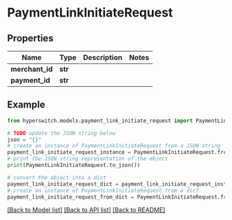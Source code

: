 # PaymentLinkInitiateRequest


## Properties

Name | Type | Description | Notes
------------ | ------------- | ------------- | -------------
**merchant_id** | **str** |  | 
**payment_id** | **str** |  | 

## Example

```python
from hyperswitch.models.payment_link_initiate_request import PaymentLinkInitiateRequest

# TODO update the JSON string below
json = "{}"
# create an instance of PaymentLinkInitiateRequest from a JSON string
payment_link_initiate_request_instance = PaymentLinkInitiateRequest.from_json(json)
# print the JSON string representation of the object
print(PaymentLinkInitiateRequest.to_json())

# convert the object into a dict
payment_link_initiate_request_dict = payment_link_initiate_request_instance.to_dict()
# create an instance of PaymentLinkInitiateRequest from a dict
payment_link_initiate_request_from_dict = PaymentLinkInitiateRequest.from_dict(payment_link_initiate_request_dict)
```
[[Back to Model list]](../README.md#documentation-for-models) [[Back to API list]](../README.md#documentation-for-api-endpoints) [[Back to README]](../README.md)


